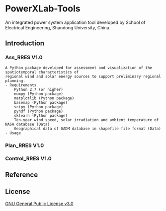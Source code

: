 # PowerXLab-Tools
An integrated power system application tool developed by School of Electrical Engineering, Shandong University, China.
## Introduction
### Ass_RRES V1.0
	A Python package developed for assessment and visualization of the spatiotemporal characteristics of 
	regional wind and solar energy sources to support preliminary regional planning.
	- Requirements
		Python 2.7 (or higher)
		numpy (Python package)
		matplotlib (Python package)
		basemap (Python package)
		scipy (Python package)
		pyhdf (Python package)
		sklearn (Python package)
		Ten-year wind speed, solar irradiation and ambient temperature of NASA database (Data)
		Geographical data of GADM database in shapefile file format (Data)
	- Usage
### Plan_RRES V1.0

### Control_RRES V1.0

## Reference
## License
[GNU General Public License v3.0](LICENSE)
